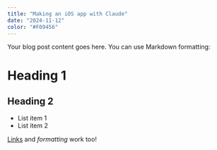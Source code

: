 ```yaml
---
title: "Making an iOS app with Claude"
date: "2024-11-12"
color: "#F09456"
---
```


Your blog post content goes here. You can use Markdown formatting:

# Heading 1
## Heading 2

- List item 1
- List item 2

[Links](https://example.com) and *formatting* work too!